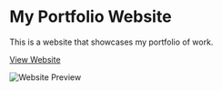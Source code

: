 # My Portfolio Website

This is a website that showcases my portfolio of work.

[View Website]([http://www.example.com](https://www.rikeshdahal.com.np/))

![Website Preview](https://i.postimg.cc/65FzQkqF/banner-bg-cc1273af450504afe755.png)


